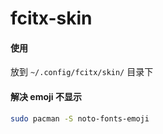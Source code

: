 # fcitx-skin

#### 使用

放到 `~/.config/fcitx/skin/` 目录下

#### 解决 emoji 不显示

````bash
sudo pacman -S noto-fonts-emoji

````